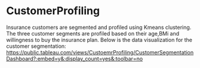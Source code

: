 # CustomerProfiling
Insurance customers are segmented and profiled using Kmeans clustering.
The three customer segments are profiled based on their age,BMi and willingness to buy the insurance plan.
Below is the data visualization for the customer segmentation:
https://public.tableau.com/views/CustoemrProfiling/CustomerSegmentationDashboard?:embed=y&:display_count=yes&:toolbar=no

